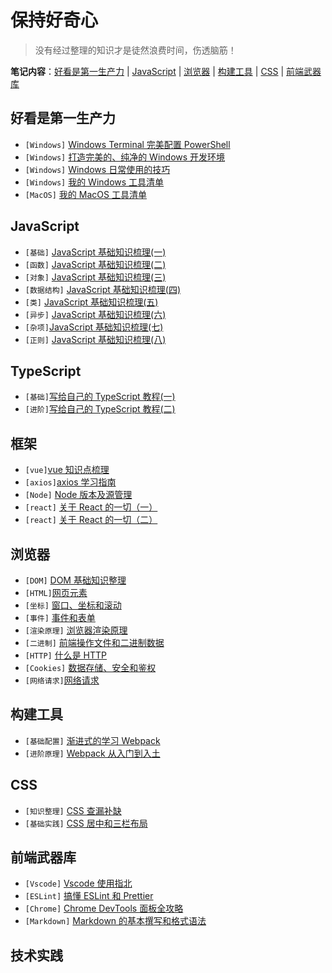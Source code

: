 # 保持好奇心

> 没有经过整理的知识才是徒然浪费时间，伤透脑筋！

**笔记内容**：[好看是第一生产力](#好看是第一生产力) | [JavaScript](#javascript) | [浏览器](#浏览器) | [构建工具](#构建工具) | [CSS](#CSS) | [前端武器库](#前端武器库)

## 好看是第一生产力

- `[Windows]` [Windows Terminal 完美配置 PowerShell](win/powershell_terminal.md)
- `[Windows]` [打造完美的、纯净的 Windows 开发环境](win/win_dev.md)
- `[Windows]` [Windows 日常使用的技巧](win/some-tips.md)
- `[Windows]` [我的 Windows 工具清单](win/tool_list.md)
- `[MacOS]` [我的 MacOS 工具清单](mac/macOs.md)

## JavaScript

- `[基础]` [JavaScript 基础知识梳理(一)](js/js_base.md)
- `[函数]` [JavaScript 基础知识梳理(二)](js/js_function.md)
- `[对象]` [JavaScript 基础知识梳理(三)](js/js_object.md)
- `[数据结构]` [JavaScript 基础知识梳理(四)](js/js_data_structure.md)
- `[类]` [JavaScript 基础知识梳理(五)](js/js_class.md)
- `[异步]` [JavaScript 基础知识梳理(六)](js/js_promise.md)
- `[杂项]`[JavaScript 基础知识梳理(七)](js/js_other.md)
- `[正则]` [JavaScript 基础知识梳理(八)](js/js_regexp.md)

## TypeScript

- `[基础]`[写给自己的 TypeScript 教程(一)](ts/ts_base.md)
- `[进阶]`[写给自己的 TypeScript 教程(二)](ts/ts_high.md)

## 框架

- `[vue]`[vue 知识点梳理](web/vue.md)
- `[axios]`[axios 学习指南](web/axios.md)
- `[Node]` [Node 版本及源管理](others/nvm.md)
- `[react]` [关于 React 的一切（一）](web/react1.md)
- `[react]` [关于 React 的一切（二）](web/react.md)

## 浏览器

- `[DOM]` [DOM 基础知识整理](web/dom.md)
- `[HTML]`[网页元素](web/element.md)
- `[坐标]` [窗口、坐标和滚动](web/scroll.md)
- `[事件]` [事件和表单](web/event.md)
- `[渲染原理]` [浏览器渲染原理](web/browser.md)
- `[二进制]` [前端操作文件和二进制数据](web/data.md)
- `[HTTP]` [什么是 HTTP](web/http.md)
- `[Cookies]` [数据存储、安全和鉴权](web/cookie.md)
- `[网络请求]`[网络请求](web/xhr.md)
<!-- - `[Web components]`[浅尝 Web components](web/component.md) -->

## 构建工具

- `[基础配置]` [渐进式的学习 Webpack](webpack/webpack_base.md)
- `[进阶原理]` [Webpack 从入门到入土](webpack/webpack_high.md)

## CSS

- `[知识整理]` [CSS 查漏补缺](web/css.md)
- `[基础实践]` [CSS 居中和三栏布局](web/layout.md)

## 前端武器库

- `[Vscode]` [Vscode 使用指北](web/code.md)
- `[ESLint]` [搞懂 ESLint 和 Prettier](ts/eslint.md)
- `[Chrome]` [Chrome DevTools 面板全攻略](ts/devTool.md)
- `[Markdown]` [Markdown 的基本撰写和格式语法](others/markdown.md)

## 技术实践

<!-- - `[代码]` [前端面试八股文](js/js_code.md) -->
<!-- - `[奇技淫巧]` [JavaScript 中的奇技淫巧]() -->
<!-- 开发技巧 -->

<!-- ## 设计模式
## 算法 -->

<!-- 知乎问题 -->

  <!-- - `[Git]` [Git 简单学习与高频使用的命令] -->
  <!-- - `[SSH]` [使用 SSH 登录 Linux 实例](others/ssh.md) -->

<!-- 我答的是一些表单配置化、拖拽、业务组件、微前端等等（其实前面两个我都没做过，就顺便提了一下），管理系统因为没有设计师，所以体验想要做好就更要细心去考虑各种情况。现在比较火的 low code 也很适合中后台管理系统这个场景。 -->
<!-- 一套后端管理页面都要专门定制一套（自我感觉）没卵用的UI样式 -->
 <!-- Maybe we don't need a better program, we need a smarter person -->
 <!-- 中后台业务虽然看起来样子比较简单，但实际业务逻辑非常复杂，你见过 800 个字段的表单么，极限情况下写代码总是最好的解决办法。实际上发明一个 dsl 不过是换了种语言来解决问题，除非跟业务高度 match（那就意味着覆盖面不广），否则不好用。我们团队目前在做的尝试是，让业务方提供接口、模型等等形式的数据描述，然后机器生成带全功能的页面，对于不满足需求的部分，仍然可以基于生成产物进行修改，当然这种变更是单向的。目前我们只做了表单表格，幸运的是短短半年已经有 超过 40% 的代码是这样生成的了，目前正在计划把这套功能推到整个应用研发上。 -->
<!-- 前端天坑集锦
上传组件（IE / Flash 时代）
动态表单
拖拽生成页面
工作流引擎
富文本编辑器
Web IDE
写一个新系统，还原老系统的所有功能
停机问题（别笑 -->
<!-- 当表单需要和其他地方联动 -->
<!-- 还有数据可视化 -->
<!-- 笑死，前司做的一个系统就是，重构老电子流系统，变成在线的拖拉拽开发电子流的系统。上面的点全部中枪，（我只是做后台管理的 -->
<!-- 前端考验五——监控、日志与灰度

我习惯将监控、日志和灰度称为前端三板斧，是衡量一个前端团队是否专业的重要指标。 -->

<!-- fiber 并不会减少 diff 时间，只是将diff 精确分割，优先级概念， -->

<!-- 单独开发多个提升工作效率的前端工具

独立设计大前端公共架构服务多个项目

多次组织前端项目重构并担任核心开发

撰写16件技术专利并成功提交专利保护

连续三年蝉联部门专利输出数量前两名 -->
<!--
项目
炉石传说游戏相关业务

暗黑破坏神游戏相关业务

阴阳师游戏相关业务

我的世界游戏相关业务

网易大神社区相关业务

NGP游戏平台社区相关业务

网易职位内推系统

网易沙龙课程系统

网易人力管理系统

大前端项目公共架构

职责
负责前端项目自动化构建脚手架的设计、开发、测试和维护

负责前端项目开发的需求对接、技术沟通、主导开发和上线部署

负责前端项目重构的整体设计、组件规范、接口管理和工具整合

负责大前端项目公共架构的整体设计、文档撰写和开发维护

负责Web应用和Node应用的核心开发和任务分发

负责编码规范定制和技术文档管理

成绩
单独开发多个提升工作效率的前端工具

独立设计大前端公共架构服务多个项目

多次组织前端项目重构并担任核心开发

撰写16件技术专利并成功提交专利保护

连续三年蝉联部门专利输出数量前两名

前端组长
高级前端开发工程师
2015.06 ~ 2017.08
碧桂园／互联网技术中心
项目
诚加装饰官网网站

橙家装饰官网网站

橙家家居移动客户端

橙师傅移动客户端

橙家体验馆移动客户端

橙家数据中心桌面客户端

橙家产品管理后台系统网站

职责
负责前端项目自动化构建脚手架的设计、开发、测试和维护

负责前端项目开发的需求对接、技术沟通、主导开发和上线部署

负责Web应用和Node应用的核心开发和任务分发

负责后台系统的需求设计和数据接口的功能设计

负责编码规范定制和技术文档管理

成绩
2016年度碧桂园最佳进步奖

2017年度碧桂园最佳员工奖

撰写16件技术专利并成功提交专利保护

部门首位前端且参与部门所有前端项目建设

连续两年担任前端组长并带领组员开发多个前端项目 -->
